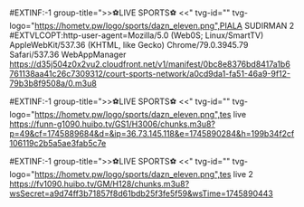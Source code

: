#EXTINF:-1 group-title=">>⚽LIVE SPORTS⚽ <<" tvg-id="" tvg-logo="https://hometv.pw/logo/sports/dazn_eleven.png",PIALA SUDIRMAN 2
#EXTVLCOPT:http-user-agent=Mozilla/5.0 (Web0S; Linux/SmartTV) AppleWebKit/537.36 (KHTML, like Gecko) Chrome/79.0.3945.79 Safari/537.36 WebAppManager
https://d35j504z0x2vu2.cloudfront.net/v1/manifest/0bc8e8376bd8417a1b6761138aa41c26c7309312/court-sports-network/a0cd9da1-fa51-46a9-9f12-79b3b8f9508a/0.m3u8

#EXTINF:-1 group-title=">>⚽LIVE SPORTS⚽ <<" tvg-id="" tvg-logo="https://hometv.pw/logo/sports/dazn_eleven.png",tes live
https://funn-g1090.huibo.tv/GS1/H3006/chunks.m3u8?p=49&cf=1745889684&d=&ip=36.73.145.118&e=1745890284&h=199b34f2cf106119c2b5a5ae3fab5c7e




#EXTINF:-1 group-title=">>⚽LIVE SPORTS⚽ <<" tvg-id="" tvg-logo="https://hometv.pw/logo/sports/dazn_eleven.png",tes live 2
https://fv1090.huibo.tv/GM/H128/chunks.m3u8?wsSecret=a9d74ff3b71857f8d61bdb25f3fe5f59&wsTime=1745890443












